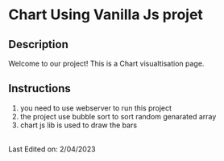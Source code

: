 <h1>Chart Using Vanilla Js projet</h1>

## Description
<p>
Welcome to our project! This is a Chart visualtisation page.
</p>

## Instructions
1. you need to use webserver to run this project
2. the project use bubble sort to sort random genarated array
3. chart js lib is used to draw the bars 

<br>
Last Edited on: 2/04/2023
